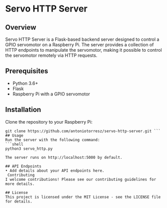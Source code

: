 # Servo HTTP Server

## Overview

Servo HTTP Server is a Flask-based backend server designed to control a GPIO servomotor on a Raspberry Pi. The server provides a collection of HTTP endpoints to manipulate the servomotor, making it possible to control the servomotor remotely via HTTP requests.

## Prerequisites

- Python 3.6+
- Flask
- Raspberry Pi with a GPIO servomotor

## Installation

Clone the repository to your Raspberry Pi:
```shell
git clone https://github.com/antoniotorresz/servo-http-server.git ```
## Usage
Run the server with the following command:
```shell
python3 servo_http.py

The server runs on http://localhost:5000 by default.

## API Endpoints
• Add details about your API endpoints here.
 Contributing
I welcome contributions! Please see our contributing guidelines for more details.

## License
This project is licensed under the MIT License - see the LICENSE file for details.
